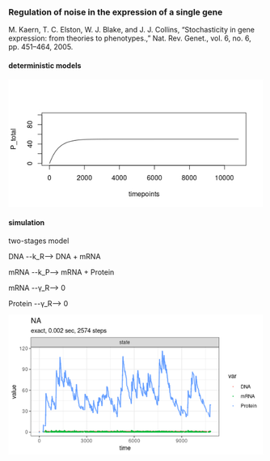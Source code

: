 ### Regulation of noise in the expression of a single gene

M. Kaern, T. C. Elston, W. J. Blake, and J. J. Collins, “Stochasticity in gene expression: from theories to phenotypes.,” Nat. Rev. Genet., vol. 6, no. 6, pp. 451–464, 2005.

#### deterministic models

![](./fig3c.jpeg)

#### simulation
two-stages model

DNA --k_R--> DNA + mRNA

mRNA --k_P--> mRNA + Protein

mRNA --γ_R--> 0

Protein --γ_R--> 0

![](./fig3c_simulation.png)
